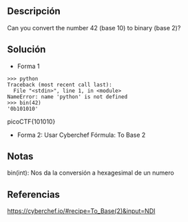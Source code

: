 ## Descripción
Can you convert the number 42 (base 10) to binary (base 2)?
## Solución
- Forma 1
```
>>> python
Traceback (most recent call last):
  File "<stdin>", line 1, in <module>
NameError: name 'python' is not defined
>>> bin(42)
'0b101010'
```
picoCTF{101010}

- Forma 2: Usar Cyberchef
Fórmula: To Base 2

## Notas 
bin(int): Nos da la conversión a hexagesimal de un numero 
## Referencias
https://cyberchef.io/#recipe=To_Base(2)&input=NDI